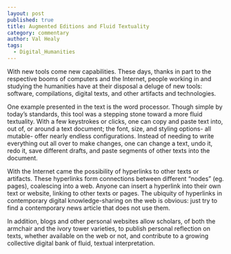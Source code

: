 ```yaml
---
layout: post
published: true
title: Augmented Editions and Fluid Textuality
category: commentary
author: Val Healy
tags: 
  - Digital_Humanities
---
```


With new tools come new capabilities. These days, thanks in part to the respective booms of computers and the Internet, people working in and studying the humanities have at their disposal a deluge of new tools: software, compilations, digital texts, and other artifacts and technologies.

One example presented in the text is the word processor. Though simple by today’s standards, this tool was a stepping stone toward a more fluid textuality. With a few keystrokes or clicks, one can copy and paste text into, out of, or around a text document; the font, size, and styling options- all mutable- offer nearly endless configurations. Instead of needing to write everything out all over to make changes, one can change a text, undo it, redo it, save different drafts, and paste segments of other texts into the document.

With the Internet came the possibility of hyperlinks to other texts or artifacts. These hyperlinks form connections between different “nodes” (eg. pages), coalescing into a web. Anyone can insert a hyperlink into their own text or website, linking to other texts or pages. The ubiquity of hyperlinks in contemporary digital knowledge-sharing on the web is obvious: just try to find a contemporary news article that does not use them.
    
In addition, blogs and other personal websites allow scholars, of both the armchair and the ivory tower varieties, to publish personal reflection on texts, whether available on the web or not, and contribute to a growing collective digital bank of fluid, textual interpretation.